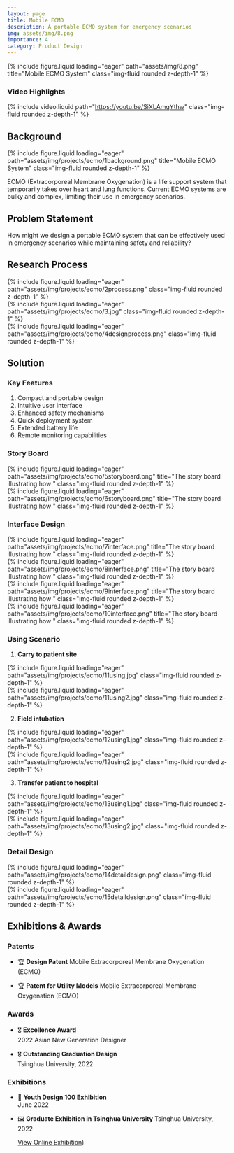 ```yaml
---
layout: page
title: Mobile ECMO
description: A portable ECMO system for emergency scenarios
img: assets/img/8.png
importance: 4
category: Product Design
---
```

<div class="row">
    <div class="col-sm mt-3 mt-md-0">
        {% include figure.liquid loading="eager" path="assets/img/8.png" title="Mobile ECMO System" class="img-fluid rounded z-depth-1" %}
    </div>
</div>

### Video Highlights

{% include video.liquid path="https://youtu.be/SiXLAmqYthw" class="img-fluid rounded z-depth-1" %}
<div class="caption">
</div>

## Background
<div class="row">
    <div class="col-sm mt-3 mt-md-0">
        {% include figure.liquid loading="eager" path="assets/img/projects/ecmo/1background.png" title="Mobile ECMO System" class="img-fluid rounded z-depth-1" %}
    </div>
</div>

ECMO (Extracorporeal Membrane Oxygenation) is a life support system that temporarily takes over heart and lung functions. Current ECMO systems are bulky and complex, limiting their use in emergency scenarios.

## Problem Statement

How might we design a portable ECMO system that can be effectively used in emergency scenarios while maintaining safety and reliability?

## Research Process

<div class="row">
    <div class="col-sm mt-3 mt-md-0">
        {% include figure.liquid loading="eager" path="assets/img/projects/ecmo/2process.png" class="img-fluid rounded z-depth-1" %}
    </div>
</div>

<div class="row">
    <div class="col-sm mt-3 mt-md-0">
        {% include figure.liquid loading="eager" path="assets/img/projects/ecmo/3.jpg" class="img-fluid rounded z-depth-1" %}
    </div>
</div>

<div class="row">
    <div class="col-sm mt-3 mt-md-0">
        {% include figure.liquid loading="eager" path="assets/img/projects/ecmo/4designprocess.png" class="img-fluid rounded z-depth-1" %}
    </div>
</div>


## Solution

### Key Features
1. Compact and portable design
2. Intuitive user interface
3. Enhanced safety mechanisms
4. Quick deployment system
5. Extended battery life
6. Remote monitoring capabilities

### Story Board

<div class="row">
    <div class="col-sm mt-3 mt-md-0">
        {% include figure.liquid loading="eager" path="assets/img/projects/ecmo/5storyboard.png" title="The story board illustrating how " class="img-fluid rounded z-depth-1" %}
    </div>
</div>

<div class="row">
    <div class="col-sm mt-3 mt-md-0">
        {% include figure.liquid loading="eager" path="assets/img/projects/ecmo/6storyboard.png" title="The story board illustrating how " class="img-fluid rounded z-depth-1" %}
    </div>
</div>

### Interface Design

<div class="row">
    <div class="col-sm mt-3 mt-md-0">
        {% include figure.liquid loading="eager" path="assets/img/projects/ecmo/7interface.png" title="The story board illustrating how " class="img-fluid rounded z-depth-1" %}
    </div>
</div>

<div class="row">
    <div class="col-sm mt-3 mt-md-0">
        {% include figure.liquid loading="eager" path="assets/img/projects/ecmo/8interface.png" title="The story board illustrating how " class="img-fluid rounded z-depth-1" %}
    </div>
</div>

<div class="row">
    <div class="col-sm mt-3 mt-md-0">
        {% include figure.liquid loading="eager" path="assets/img/projects/ecmo/9interface.png" title="The story board illustrating how " class="img-fluid rounded z-depth-1" %}
    </div>
</div>

<div class="row">
    <div class="col-sm mt-3 mt-md-0">
        {% include figure.liquid loading="eager" path="assets/img/projects/ecmo/10interface.png" title="The story board illustrating how " class="img-fluid rounded z-depth-1" %}
    </div>
</div>

### Using Scenario

1. **Carry to patient site**

<div class="row">
    <div class="col-sm-6 mt-3 mt-md-0">
        {% include figure.liquid loading="eager" path="assets/img/projects/ecmo/11using.jpg" class="img-fluid rounded z-depth-1" %}
    </div>
    <div class="col-sm-6 mt-3 mt-md-0">
        {% include figure.liquid loading="eager" path="assets/img/projects/ecmo/11using2.jpg" class="img-fluid rounded z-depth-1" %}
    </div>
</div>

2. **Field intubation**
<div class="row">
    <div class="col-sm-6 mt-3 mt-md-0">
        {% include figure.liquid loading="eager" path="assets/img/projects/ecmo/12using1.jpg" class="img-fluid rounded z-depth-1" %}
    </div>
    <div class="col-sm-6 mt-3 mt-md-0">
        {% include figure.liquid loading="eager" path="assets/img/projects/ecmo/12using2.jpg" class="img-fluid rounded z-depth-1" %}
    </div>
</div>


3. **Transfer patient to hospital**
<div class="row">
    <div class="col-sm-6 mt-3 mt-md-0">
        {% include figure.liquid loading="eager" path="assets/img/projects/ecmo/13using1.jpg" class="img-fluid rounded z-depth-1" %}
    </div>
    <div class="col-sm-6 mt-3 mt-md-0">
        {% include figure.liquid loading="eager" path="assets/img/projects/ecmo/13using2.jpg" class="img-fluid rounded z-depth-1" %}
    </div>
</div>

### Detail Design
<div class="row">
    <div class="col-sm mt-3 mt-md-0">
        {% include figure.liquid loading="eager" path="assets/img/projects/ecmo/14detaildesign.png" class="img-fluid rounded z-depth-1" %}
    </div>
</div>

<div class="row">
    <div class="col-sm mt-3 mt-md-0">
        {% include figure.liquid loading="eager" path="assets/img/projects/ecmo/15detaildesign.png"  class="img-fluid rounded z-depth-1" %} 
    </div>
</div>



## Exhibitions & Awards

### Patents
- 🏆 **Design Patent** Mobile Extracorporeal Membrane Oxygenation (ECMO)

- 🏆 **Patent for Utility Models**  Mobile Extracorporeal Membrane Oxygenation (ECMO)
  

### Awards
- 🎖️ **Excellence Award**  
  2022 Asian New Generation Designer

- 🎖️ **Outstanding Graduation Design**  
  Tsinghua University, 2022

### Exhibitions

- 🎨 **Youth Design 100 Exhibition**  
  June 2022

- 🖼 **Graduate Exhibition in Tsinghua University**
    Tsinghua University, 2022
    
    [View Online Exhibition](https://exhibition.ad.tsinghua.edu.cn/2022/))


